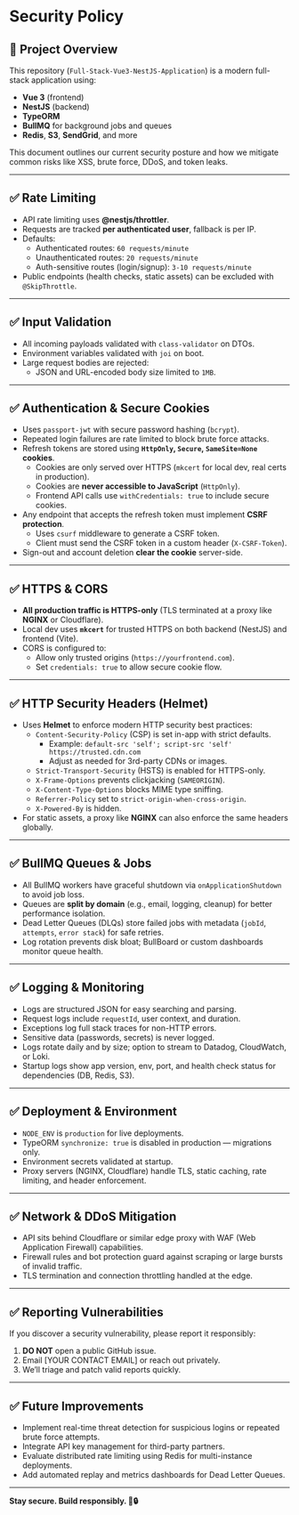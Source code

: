 # Security Policy

## 🚀 Project Overview

This repository (`Full-Stack-Vue3-NestJS-Application`) is a modern full-stack application using:

- **Vue 3** (frontend)
- **NestJS** (backend)
- **TypeORM**
- **BullMQ** for background jobs and queues
- **Redis**, **S3**, **SendGrid**, and more

This document outlines our current security posture and how we mitigate common risks like XSS, brute force, DDoS, and token leaks.

---

## ✅ Rate Limiting

- API rate limiting uses **@nestjs/throttler**.
- Requests are tracked **per authenticated user**, fallback is per IP.
- Defaults:
  - Authenticated routes: `60 requests/minute`
  - Unauthenticated routes: `20 requests/minute`
  - Auth-sensitive routes (login/signup): `3-10 requests/minute`
- Public endpoints (health checks, static assets) can be excluded with `@SkipThrottle`.

---

## ✅ Input Validation

- All incoming payloads validated with `class-validator` on DTOs.
- Environment variables validated with `joi` on boot.
- Large request bodies are rejected:
  - JSON and URL-encoded body size limited to `1MB`.

---

## ✅ Authentication & Secure Cookies

- Uses `passport-jwt` with secure password hashing (`bcrypt`).
- Repeated login failures are rate limited to block brute force attacks.
- Refresh tokens are stored using **`HttpOnly`, `Secure`, `SameSite=None` cookies**.
  - Cookies are only served over HTTPS (`mkcert` for local dev, real certs in production).
  - Cookies are **never accessible to JavaScript** (`HttpOnly`).
  - Frontend API calls use `withCredentials: true` to include secure cookies.
- Any endpoint that accepts the refresh token must implement **CSRF protection**.
  - Uses `csurf` middleware to generate a CSRF token.
  - Client must send the CSRF token in a custom header (`X-CSRF-Token`).
- Sign-out and account deletion **clear the cookie** server-side.

---

## ✅ HTTPS & CORS

- **All production traffic is HTTPS-only** (TLS terminated at a proxy like **NGINX** or Cloudflare).
- Local dev uses **`mkcert`** for trusted HTTPS on both backend (NestJS) and frontend (Vite).
- CORS is configured to:
  - Allow only trusted origins (`https://yourfrontend.com`).
  - Set `credentials: true` to allow secure cookie flow.

---

## ✅ HTTP Security Headers (Helmet)

- Uses **Helmet** to enforce modern HTTP security best practices:
  - `Content-Security-Policy` (CSP) is set in-app with strict defaults.
    - Example: `default-src 'self'; script-src 'self' https://trusted.cdn.com`
    - Adjust as needed for 3rd-party CDNs or images.
  - `Strict-Transport-Security` (HSTS) is enabled for HTTPS-only.
  - `X-Frame-Options` prevents clickjacking (`SAMEORIGIN`).
  - `X-Content-Type-Options` blocks MIME type sniffing.
  - `Referrer-Policy` set to `strict-origin-when-cross-origin`.
  - `X-Powered-By` is hidden.
- For static assets, a proxy like **NGINX** can also enforce the same headers globally.

---

## ✅ BullMQ Queues & Jobs

- All BullMQ workers have graceful shutdown via `onApplicationShutdown` to avoid job loss.
- Queues are **split by domain** (e.g., email, logging, cleanup) for better performance isolation.
- Dead Letter Queues (DLQs) store failed jobs with metadata (`jobId`, `attempts`, `error stack`) for safe retries.
- Log rotation prevents disk bloat; BullBoard or custom dashboards monitor queue health.

---

## ✅ Logging & Monitoring

- Logs are structured JSON for easy searching and parsing.
- Request logs include `requestId`, user context, and duration.
- Exceptions log full stack traces for non-HTTP errors.
- Sensitive data (passwords, secrets) is never logged.
- Logs rotate daily and by size; option to stream to Datadog, CloudWatch, or Loki.
- Startup logs show app version, env, port, and health check status for dependencies (DB, Redis, S3).

---

## ✅ Deployment & Environment

- `NODE_ENV` is `production` for live deployments.
- TypeORM `synchronize: true` is disabled in production — migrations only.
- Environment secrets validated at startup.
- Proxy servers (NGINX, Cloudflare) handle TLS, static caching, rate limiting, and header enforcement.

---

## ✅ Network & DDoS Mitigation

- API sits behind Cloudflare or similar edge proxy with WAF (Web Application Firewall) capabilities.
- Firewall rules and bot protection guard against scraping or large bursts of invalid traffic.
- TLS termination and connection throttling handled at the edge.

---

## ✅ Reporting Vulnerabilities

If you discover a security vulnerability, please report it responsibly:

1. **DO NOT** open a public GitHub issue.
2. Email [YOUR CONTACT EMAIL] or reach out privately.
3. We’ll triage and patch valid reports quickly.

---

## ✅ Future Improvements

- Implement real-time threat detection for suspicious logins or repeated brute force attempts.
- Integrate API key management for third-party partners.
- Evaluate distributed rate limiting using Redis for multi-instance deployments.
- Add automated replay and metrics dashboards for Dead Letter Queues.

---

**Stay secure. Build responsibly. 🚀🔒**
